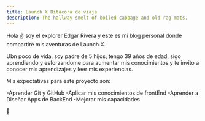 ```yaml
---
title: Launch X Bitácora de viaje
description: The hallway smelt of boiled cabbage and old rag mats.
---
```


Hola ✌️  soy el explorer Edgar Rivera y este es mi blog personal donde compartiré mis aventuras de Launch X.

Ubn poco de vida, soy padre de 5 hijos, tengo 39 años de edad, sigo aprendiendo y esforzandome para aumentar mis conocimientos y te invito a conocer mis aprendizajes y leer mis experiencias.

Mis expectativas para este proyecto son:

-Aprender Git y GitHub
-Aplicar mis conocimientos de frontEnd
-Aprender a Diseñar Apps de BackEnd
-Mejorar mis capacidades

🚀
